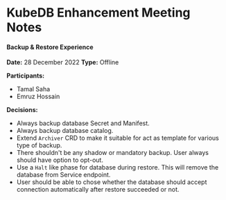 # KubeDB Enhancement Meeting Notes

#### Backup & Restore Experience

**Date:** 28 December 2022
**Type:** Offline

**Participants:**

- Tamal Saha
- Emruz Hossain

**Decisions:**

- Always backup database Secret and Manifest.
- Always backup database catalog.
- Extend `Archiver` CRD to make it suitable for act as template for various type of backup.
- There shouldn't be any shadow or mandatory backup. User always should have option to opt-out.
- Use a `Halt` like phase for database during restore. This will remove the database from Service endpoint.
- User should be able to chose whether the database should accept connection automatically after restore succeeded or not.
